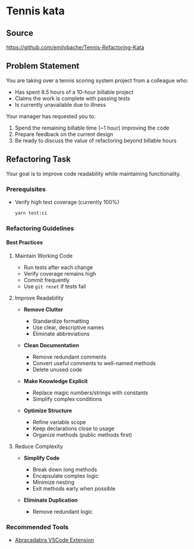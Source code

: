 # Tennis kata

## Source

<https://github.com/emilybache/Tennis-Refactoring-Kata>

## Problem Statement

You are taking over a tennis scoring system project from a colleague who:

- Has spent 8.5 hours of a 10-hour billable project
- Claims the work is complete with passing tests
- Is currently unavailable due to illness

Your manager has requested you to:

1. Spend the remaining billable time (~1 hour) improving the code
2. Prepare feedback on the current design
3. Be ready to discuss the value of refactoring beyond billable hours

## Refactoring Task

Your goal is to improve code readability while maintaining functionality.

### Prerequisites

- Verify high test coverage (currently 100%)

  ```bash
  yarn test:ci
  ```

### Refactoring Guidelines

#### Best Practices

1. Maintain Working Code

   - Run tests after each change
   - Verify coverage remains high
   - Commit frequently
   - Use `git reset` if tests fail

2. Improve Readability

   - **Remove Clutter**

     - Standardize formatting
     - Use clear, descriptive names
     - Eliminate abbreviations

   - **Clean Documentation**

     - Remove redundant comments
     - Convert useful comments to well-named methods
     - Delete unused code

   - **Make Knowledge Explicit**

     - Replace magic numbers/strings with constants
     - Simplify complex conditions

   - **Optimize Structure**
     - Refine variable scope
     - Keep declarations close to usage
     - Organize methods (public methods first)

3. Reduce Complexity

   - **Simplify Code**

     - Break down long methods
     - Encapsulate complex logic
     - Minimize nesting
     - Exit methods early when possible

   - **Eliminate Duplication**
     - Remove redundant logic

### Recommended Tools

- [Abracadabra VSCode Extension](https://github.com/nicoespeon/abracadabra)

